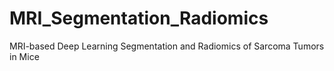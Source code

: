 # MRI_Segmentation_Radiomics
MRI-based Deep Learning Segmentation and Radiomics of Sarcoma Tumors in Mice
